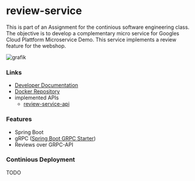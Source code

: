 # review-service

This is part of an Assignment for the continious software engineering class. The objective is to develop a complementary micro service for Googles Cloud Plattform Microservice Demo.
This service implements a review feature for the webshop.

![grafik](https://user-images.githubusercontent.com/38283032/154733384-a13a667e-aa05-400b-8eba-94b81dbc8f05.png)


### Links
- [Developer Documentation](https://github.com/Continious-Software-Engineering/review-service/wiki)
- [Docker Repository](https://hub.docker.com/r/robinsadeghpour/cse)
- implemented APIs
  - [review-service-api](https://github.com/Continious-Software-Engineering/review-service/blob/main/api/src/main/proto/review-service.proto)

### Features
- Spring Boot
- gRPC ([Spring Boot GRPC Starter](https://github.com/yidongnan/grpc-spring-boot-starter))
- Reviews over GRPC-API

### Continious Deployment
TODO
